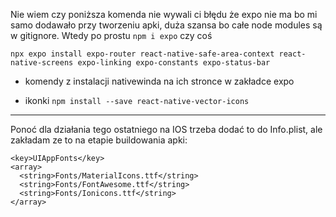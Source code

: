 Nie wiem czy poniższa komenda nie wywali ci błędu że expo nie ma bo mi samo dodawało przy tworzeniu apki, duża szansa bo całe node modules są w gitignore. Wtedy po prostu `npm i expo` czy coś

`npx expo install expo-router react-native-safe-area-context react-native-screens expo-linking expo-constants expo-status-bar`

+ komendy z instalacji nativewinda na ich stronce w zakładce expo

+ ikonki
`npm install --save react-native-vector-icons`


---

Ponoć dla działania tego ostatniego na IOS trzeba dodać to do Info.plist, ale zakładam ze to na etapie buildowania apki:
```
<key>UIAppFonts</key>
<array>
  <string>Fonts/MaterialIcons.ttf</string>
  <string>Fonts/FontAwesome.ttf</string>
  <string>Fonts/Ionicons.ttf</string>
</array>
```